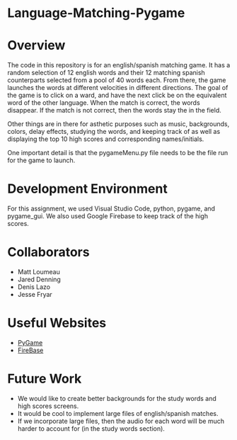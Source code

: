 # Language-Matching-Pygame

# Overview

The code in this repository is for an english/spanish matching game.  It has a random selection of 12 english words and their 12 matching spanish counterparts
selected from a pool of 40 words each.  From there, the game launches the words at different velocities in different directions.  The goal of the game
is to click on a ward, and have the next click be on the equivalent word of the other language.  When the match is correct, the words disappear. If the match
is not correct, then the words stay the in the field.

Other things are in there for asthetic purposes such as music, backgrounds, colors, delay effects, studying the words, and keeping track of as well as displaying the
top 10 high scores and corresponding names/initials.

One important detail is that the pygameMenu.py file needs to be the file run for the game to launch.

# Development Environment

For this assignment, we used Visual Studio Code, python, pygame, and pygame_gui. We also used Google Firebase to keep track of the high scores.

# Collaborators

* Matt Loumeau
* Jared Denning
* Denis Lazo
* Jesse Fryar

# Useful Websites

* [PyGame](https://www.pygame.org/news)
* [FireBase](https://firebase.google.com/)

# Future Work

* We would like to create better backgrounds for the study words and high scores screens.
* It would be cool to implement large files of english/spanish matches.
* If we incorporate large files, then the audio for each word will be much harder to account for (in the study words section).
